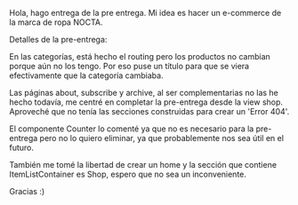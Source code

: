 Hola, hago entrega de la pre entrega. Mi idea es hacer un e-commerce de la marca de ropa NOCTA.


Detalles de la pre-entrega:

En las categorías, está hecho el routing pero los productos no cambian porque aún no los tengo. Por eso puse un título para que se viera efectivamente que la categoría cambiaba.

Las páginas about, subscribe y archive, al ser complementarias no las he hecho todavía, me centré en completar la pre-entrega desde la view shop. Aproveché que no tenía las secciones construidas para crear un 'Error 404'.

El componente Counter lo comenté ya que no es necesario para la pre-entrega pero no lo quiero eliminar, ya que probablemente nos sea útil en el futuro.

También me tomé la libertad de crear un home y la sección que contiene ItemListContainer es Shop, espero que no sea un inconveniente.

Gracias :)

